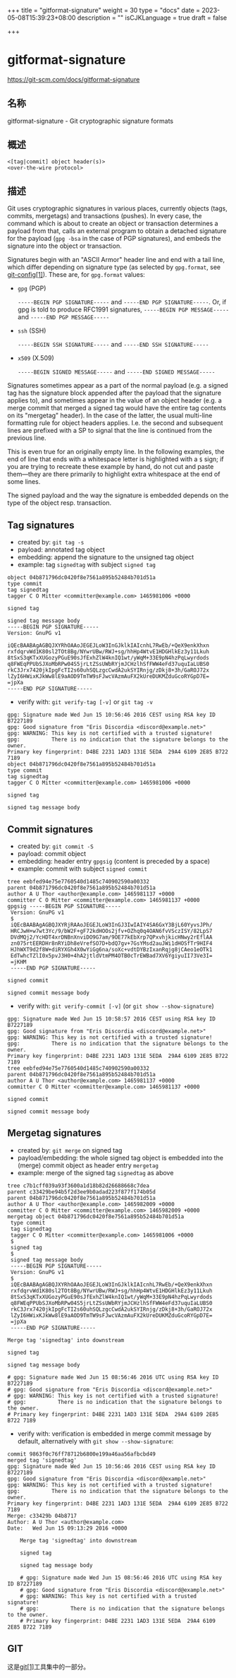 +++
title = "gitformat-signature"
weight = 30
type = "docs"
date = 2023-05-08T15:39:23+08:00
description = ""
isCJKLanguage = true
draft = false

+++

# gitformat-signature

https://git-scm.com/docs/gitformat-signature

## 名称

gitformat-signature - Git cryptographic signature formats

## 概述

```
<[tag|commit] object header(s)>
<over-the-wire protocol>
```

## 描述

Git uses cryptographic signatures in various places, currently objects (tags, commits, mergetags) and transactions (pushes). In every case, the command which is about to create an object or transaction determines a payload from that, calls an external program to obtain a detached signature for the payload (`gpg -bsa` in the case of PGP signatures), and embeds the signature into the object or transaction.

Signatures begin with an "ASCII Armor" header line and end with a tail line, which differ depending on signature type (as selected by `gpg.format`, see [git-config[1]](https://git-scm.com/docs/git-config)). These are, for `gpg.format` values:

- `gpg` (PGP)

  `-----BEGIN PGP SIGNATURE-----` and `-----END PGP SIGNATURE-----`. Or, if gpg is told to produce RFC1991 signatures, `-----BEGIN PGP MESSAGE-----` and `-----END PGP MESSAGE-----`

- `ssh` (SSH)

  `-----BEGIN SSH SIGNATURE-----` and `-----END SSH SIGNATURE-----`

- `x509` (X.509)

  `-----BEGIN SIGNED MESSAGE-----` and `-----END SIGNED MESSAGE-----`

Signatures sometimes appear as a part of the normal payload (e.g. a signed tag has the signature block appended after the payload that the signature applies to), and sometimes appear in the value of an object header (e.g. a merge commit that merged a signed tag would have the entire tag contents on its "mergetag" header). In the case of the latter, the usual multi-line formatting rule for object headers applies. I.e. the second and subsequent lines are prefixed with a SP to signal that the line is continued from the previous line.

This is even true for an originally empty line. In the following examples, the end of line that ends with a whitespace letter is highlighted with a `$` sign; if you are trying to recreate these example by hand, do not cut and paste them—they are there primarily to highlight extra whitespace at the end of some lines.

The signed payload and the way the signature is embedded depends on the type of the object resp. transaction.

## Tag signatures

- created by: `git tag -s`
- payload: annotated tag object
- embedding: append the signature to the unsigned tag object
- example: tag `signedtag` with subject `signed tag`

```
object 04b871796dc0420f8e7561a895b52484b701d51a
type commit
tag signedtag
tagger C O Mitter <committer@example.com> 1465981006 +0000

signed tag

signed tag message body
-----BEGIN PGP SIGNATURE-----
Version: GnuPG v1

iQEcBAABAgAGBQJXYRhOAAoJEGEJLoW3InGJklkIAIcnhL7RwEb/+QeX9enkXhxn
rxfdqrvWd1K80sl2TOt8Bg/NYwrUBw/RWJ+sg/hhHp4WtvE1HDGHlkEz3y11Lkuh
8tSxS3qKTxXUGozyPGuE90sJfExhZlW4knIQ1wt/yWqM+33E9pN4hzPqLwyrdods
q8FWEqPPUbSJXoMbRPw04S5jrLtZSsUWbRYjmJCHzlhSfFWW4eFd37uquIaLUBS0
rkC3Jrx7420jkIpgFcTI2s60uhSQLzgcCwdA2ukSYIRnjg/zDkj8+3h/GaROJ72x
lZyI6HWixKJkWw8lE9aAOD9TmTW9sFJwcVAzmAuFX2kUreDUKMZduGcoRYGpD7E=
=jpXa
-----END PGP SIGNATURE-----
```

- verify with: `git verify-tag [-v]` or `git tag -v`

```
gpg: Signature made Wed Jun 15 10:56:46 2016 CEST using RSA key ID B7227189
gpg: Good signature from "Eris Discordia <discord@example.net>"
gpg: WARNING: This key is not certified with a trusted signature!
gpg:          There is no indication that the signature belongs to the owner.
Primary key fingerprint: D4BE 2231 1AD3 131E 5EDA  29A4 6109 2E85 B722 7189
object 04b871796dc0420f8e7561a895b52484b701d51a
type commit
tag signedtag
tagger C O Mitter <committer@example.com> 1465981006 +0000

signed tag

signed tag message body
```

## Commit signatures

- created by: `git commit -S`
- payload: commit object
- embedding: header entry `gpgsig` (content is preceded by a space)
- example: commit with subject `signed commit`

```
tree eebfed94e75e7760540d1485c740902590a00332
parent 04b871796dc0420f8e7561a895b52484b701d51a
author A U Thor <author@example.com> 1465981137 +0000
committer C O Mitter <committer@example.com> 1465981137 +0000
gpgsig -----BEGIN PGP SIGNATURE-----
 Version: GnuPG v1
 $
 iQEcBAABAgAGBQJXYRjRAAoJEGEJLoW3InGJ3IwIAIY4SA6GxY3BjL60YyvsJPh/
 HRCJwH+w7wt3Yc/9/bW2F+gF72kdHOOs2jfv+OZhq0q4OAN6fvVSczISY/82LpS7
 DVdMQj2/YcHDT4xrDNBnXnviDO9G7am/9OE77kEbXrp7QPxvhjkicHNwy2rEflAA
 zn075rtEERDHr8nRYiDh8eVrefSO7D+bdQ7gv+7GsYMsd2auJWi1dHOSfTr9HIF4
 HJhWXT9d2f8W+diRYXGh4X0wYiGg6na/soXc+vdtDYBzIxanRqjg8jCAeo1eOTk1
 EdTwhcTZlI0x5pvJ3H0+4hA2jtldVtmPM4OTB0cTrEWBad7XV6YgiyuII73Ve3I=
 =jKHM
 -----END PGP SIGNATURE-----

signed commit

signed commit message body
```

- verify with: `git verify-commit [-v]` (or `git show --show-signature`)

```
gpg: Signature made Wed Jun 15 10:58:57 2016 CEST using RSA key ID B7227189
gpg: Good signature from "Eris Discordia <discord@example.net>"
gpg: WARNING: This key is not certified with a trusted signature!
gpg:          There is no indication that the signature belongs to the owner.
Primary key fingerprint: D4BE 2231 1AD3 131E 5EDA  29A4 6109 2E85 B722 7189
tree eebfed94e75e7760540d1485c740902590a00332
parent 04b871796dc0420f8e7561a895b52484b701d51a
author A U Thor <author@example.com> 1465981137 +0000
committer C O Mitter <committer@example.com> 1465981137 +0000

signed commit

signed commit message body
```

## Mergetag signatures

- created by: `git merge` on signed tag
- payload/embedding: the whole signed tag object is embedded into the (merge) commit object as header entry `mergetag`
- example: merge of the signed tag `signedtag` as above

```
tree c7b1cff039a93f3600a1d18b82d26688668c7dea
parent c33429be94b5f2d3ee9b0adad223f877f174b05d
parent 04b871796dc0420f8e7561a895b52484b701d51a
author A U Thor <author@example.com> 1465982009 +0000
committer C O Mitter <committer@example.com> 1465982009 +0000
mergetag object 04b871796dc0420f8e7561a895b52484b701d51a
 type commit
 tag signedtag
 tagger C O Mitter <committer@example.com> 1465981006 +0000
 $
 signed tag
 $
 signed tag message body
 -----BEGIN PGP SIGNATURE-----
 Version: GnuPG v1
 $
 iQEcBAABAgAGBQJXYRhOAAoJEGEJLoW3InGJklkIAIcnhL7RwEb/+QeX9enkXhxn
 rxfdqrvWd1K80sl2TOt8Bg/NYwrUBw/RWJ+sg/hhHp4WtvE1HDGHlkEz3y11Lkuh
 8tSxS3qKTxXUGozyPGuE90sJfExhZlW4knIQ1wt/yWqM+33E9pN4hzPqLwyrdods
 q8FWEqPPUbSJXoMbRPw04S5jrLtZSsUWbRYjmJCHzlhSfFWW4eFd37uquIaLUBS0
 rkC3Jrx7420jkIpgFcTI2s60uhSQLzgcCwdA2ukSYIRnjg/zDkj8+3h/GaROJ72x
 lZyI6HWixKJkWw8lE9aAOD9TmTW9sFJwcVAzmAuFX2kUreDUKMZduGcoRYGpD7E=
 =jpXa
 -----END PGP SIGNATURE-----

Merge tag 'signedtag' into downstream

signed tag

signed tag message body

# gpg: Signature made Wed Jun 15 08:56:46 2016 UTC using RSA key ID B7227189
# gpg: Good signature from "Eris Discordia <discord@example.net>"
# gpg: WARNING: This key is not certified with a trusted signature!
# gpg:          There is no indication that the signature belongs to the owner.
# Primary key fingerprint: D4BE 2231 1AD3 131E 5EDA  29A4 6109 2E85 B722 7189
```

- verify with: verification is embedded in merge commit message by default, alternatively with `git show --show-signature`:

```
commit 9863f0c76ff78712b6800e199a46aa56afbcbd49
merged tag 'signedtag'
gpg: Signature made Wed Jun 15 10:56:46 2016 CEST using RSA key ID B7227189
gpg: Good signature from "Eris Discordia <discord@example.net>"
gpg: WARNING: This key is not certified with a trusted signature!
gpg:          There is no indication that the signature belongs to the owner.
Primary key fingerprint: D4BE 2231 1AD3 131E 5EDA  29A4 6109 2E85 B722 7189
Merge: c33429b 04b8717
Author: A U Thor <author@example.com>
Date:   Wed Jun 15 09:13:29 2016 +0000

    Merge tag 'signedtag' into downstream

    signed tag

    signed tag message body

    # gpg: Signature made Wed Jun 15 08:56:46 2016 UTC using RSA key ID B7227189
    # gpg: Good signature from "Eris Discordia <discord@example.net>"
    # gpg: WARNING: This key is not certified with a trusted signature!
    # gpg:          There is no indication that the signature belongs to the owner.
    # Primary key fingerprint: D4BE 2231 1AD3 131E 5EDA  29A4 6109 2E85 B722 7189
```

## GIT

  这是[git[1]](../../Git)工具集中的一部分。